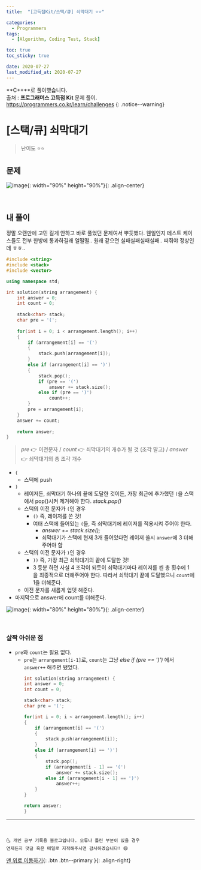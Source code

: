 ```yaml
---
title:  "[고득점Kit/스택/큐] 쇠막대기 ⭐⭐" 

categories:
  - Programmers
tags:
  - [Algorithm, Coding Test, Stack]

toc: true
toc_sticky: true

date: 2020-07-27
last_modified_at: 2020-07-27
---
```


**C++**로 풀이했습니다.  
출처 : **프로그래머스 고득점 Kit** 문제 풀이. <https://programmers.co.kr/learn/challenges>
{: .notice--warning}




# [스택/큐] 쇠막대기 

> 난이도 ⭐⭐

## 문제 

![image](https://user-images.githubusercontent.com/42318591/88541403-a821c280-d04f-11ea-9657-c868db20794b.png){: width="90%" height="90%"}{: .align-center}

<br>

## 내 풀이

정말 오랜만에 고민 길게 안하고 바로 풀었던 문제여서 뿌듯했다. 웬일인지 테스트 케이스들도 전부 한방에 통과하길래 얼떨떨.. 원래 같으면 실패실패실패실패.. 떠줘야 정상인데 ㅎㅎ..

```cpp
#include <string>
#include <stack>
#include <vector>

using namespace std;

int solution(string arrangement) {
    int answer = 0;
    int count = 0;
    
    stack<char> stack;
    char pre = '(';
    
    for(int i = 0; i < arrangement.length(); i++)
    {
        if (arrangement[i] == '(')
        {
            stack.push(arrangement[i]);
        }
        else if (arrangement[i] == ')')
        {
            stack.pop();
            if (pre == '(')
                answer += stack.size();
            else if (pre == ')')
                count++;
        }
        pre = arrangement[i];
    }
    answer += count;
    
    return answer;
}
```

> *pre* 👉 이전문자 / *count* 👉 쇠막대기의 개수가 될 것 (조각 말고) / *answer* 👉 쇠막대기의 총 조각 개수

- `(`
  - 스택에 push
- `)`
  - 레이저든, 쇠막대기 하나의 끝에 도달한 것이든, 가장 최근에 추가했던 `(`을 스택에서 pop()시켜 제거해야 한다. *stack.pop()*
  - 스택의 이전 문자가 `(`인 경우 
    - `()` 즉, 레이저를 쏜 것!
    - 여태 스택에 들어있는 `(`들, 즉 쇠막대기에 레이저를 적용시켜 주어야 한다.
      - *answer += stack.size();*
      - 쇠막대기가 스택에 현재 3개 들어있다면 레이저 쏠시 `answer`에 3 더해주어야 함
  - 스택의 이전 문자가 `)`인 경우 
    - `))` 즉, 가장 최근 쇠막대기의 끝에 도달한 것!
    - 3 등분 하면 사실 4 조각이 되듯이 쇠막대기마다 레이저를 쐰 총 횟수에 1 을 최종적으로 더해주어야 한다. 따라서 쇠막대기 끝에 도달했으니 `count`에 1을 더해준다. 
  - 이전 문자를 새롭게 업뎃 해준다. 
- 마지막으로 answer에 count를 더해준다.

![image](https://user-images.githubusercontent.com/42318591/88545293-c1c60880-d055-11ea-974b-e63f5e491fb0.png){: width="80%" height="80%"}{: .align-center}

<br>

### 살짝 아쉬운 점

- `pre`와 `count`는 필요 없다.
  - `pre`는 `arrangement[i-1]`로, `count`는 그냥 *else if (pre == ')')* 에서 `answer++` 해주면 됐었다.
    ```cpp
    int solution(string arrangement) {
    int answer = 0;
    int count = 0;
    
    stack<char> stack;
    char pre = '(';
    
    for(int i = 0; i < arrangement.length(); i++)
    {
        if (arrangement[i] == '(')
        {
            stack.push(arrangement[i]);
        }
        else if (arrangement[i] == ')')
        {
            stack.pop();
            if (arrangement[i - 1] == '(')
                answer += stack.size();
            else if (arrangement[i - 1] == ')')
                answer++;
        }
    }

    return answer;
    }
    ```

***
<br>

    🌜 개인 공부 기록용 블로그입니다. 오류나 틀린 부분이 있을 경우 
    언제든지 댓글 혹은 메일로 지적해주시면 감사하겠습니다! 😄

[맨 위로 이동하기](#){: .btn .btn--primary }{: .align-right}